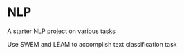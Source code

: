 # NLP
A starter NLP project on various tasks

Use SWEM and LEAM to accomplish text classification task
